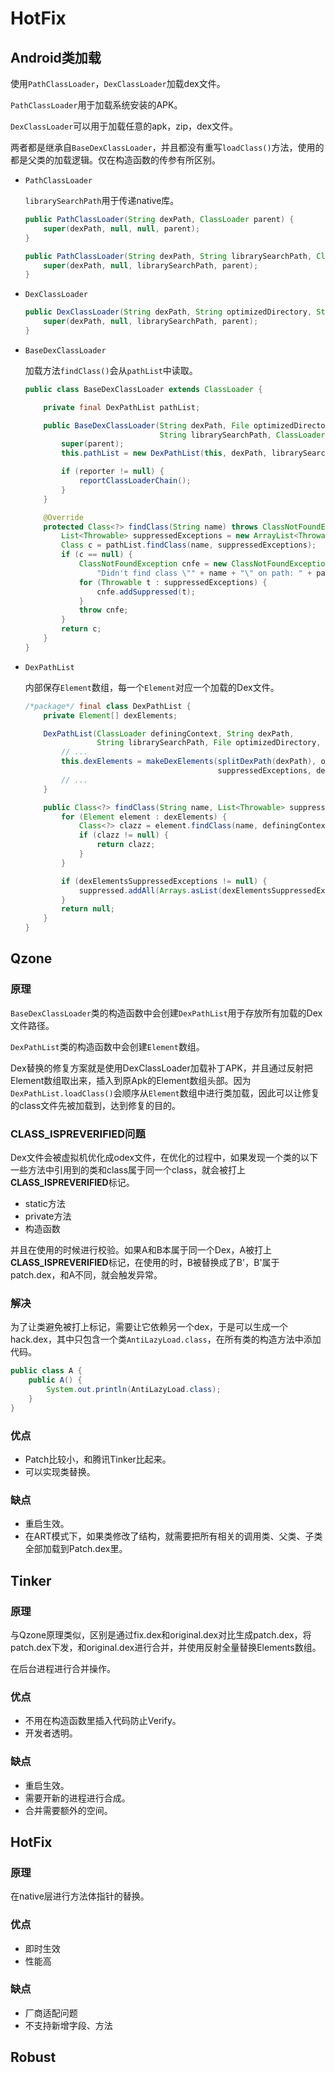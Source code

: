 # HotFix

## Android类加载

使用`PathClassLoader`，`DexClassLoader`加载dex文件。

`PathClassLoader`用于加载系统安装的APK。

`DexClassLoader`可以用于加载任意的apk，zip，dex文件。

两者都是继承自`BaseDexClassLoader`，并且都没有重写`loadClass()`方法，使用的都是父类的加载逻辑。仅在构造函数的传参有所区别。

* `PathClassLoader`

  `librarySearchPath`用于传递native库。

  ```java
  public PathClassLoader(String dexPath, ClassLoader parent) {
      super(dexPath, null, null, parent);
  }
  
  public PathClassLoader(String dexPath, String librarySearchPath, ClassLoader parent) {
      super(dexPath, null, librarySearchPath, parent);
  }
  ```

* `DexClassLoader`

  ```java
  public DexClassLoader(String dexPath, String optimizedDirectory, String librarySearchPath, ClassLoader parent) {
      super(dexPath, null, librarySearchPath, parent);
  }
  ```

* `BaseDexClassLoader`

  加载方法`findClass()`会从`pathList`中读取。

  ```java
  public class BaseDexClassLoader extends ClassLoader {
  
      private final DexPathList pathList;
  
      public BaseDexClassLoader(String dexPath, File optimizedDirectory,
                                String librarySearchPath, ClassLoader parent, boolean isTrusted) {
          super(parent);
          this.pathList = new DexPathList(this, dexPath, librarySearchPath, null, isTrusted);
  
          if (reporter != null) {
              reportClassLoaderChain();
          }
      }
  
      @Override
      protected Class<?> findClass(String name) throws ClassNotFoundException {
          List<Throwable> suppressedExceptions = new ArrayList<Throwable>();
          Class c = pathList.findClass(name, suppressedExceptions);
          if (c == null) {
              ClassNotFoundException cnfe = new ClassNotFoundException(
                  "Didn't find class \"" + name + "\" on path: " + pathList);
              for (Throwable t : suppressedExceptions) {
                  cnfe.addSuppressed(t);
              }
              throw cnfe;
          }
          return c;
      }
  }
  ```

* `DexPathList`

  内部保存`Element`数组，每一个`Element`对应一个加载的Dex文件。

  ```java
  /*package*/ final class DexPathList {
      private Element[] dexElements;
  
      DexPathList(ClassLoader definingContext, String dexPath,
                  String librarySearchPath, File optimizedDirectory, boolean isTrusted) {
          // ...
          this.dexElements = makeDexElements(splitDexPath(dexPath), optimizedDirectory,
                                             suppressedExceptions, definingContext, isTrusted);
          // ...
      }
  
      public Class<?> findClass(String name, List<Throwable> suppressed) {
          for (Element element : dexElements) {
              Class<?> clazz = element.findClass(name, definingContext, suppressed);
              if (clazz != null) {
                  return clazz;
              }
          }
  
          if (dexElementsSuppressedExceptions != null) {
              suppressed.addAll(Arrays.asList(dexElementsSuppressedExceptions));
          }
          return null;
      }
  }
  ```



## Qzone

### 原理

`BaseDexClassLoader`类的构造函数中会创建`DexPathList`用于存放所有加载的Dex文件路径。

`DexPathList`类的构造函数中会创建`Element`数组。

Dex替换的修复方案就是使用DexClassLoader加载补丁APK，并且通过反射把Element数组取出来，插入到原Apk的Element数组头部。因为`DexPathList.loadClass()`会顺序从`Element`数组中进行类加载，因此可以让修复的class文件先被加载到，达到修复的目的。

### CLASS_ISPREVERIFIED问题

Dex文件会被虚拟机优化成odex文件，在优化的过程中，如果发现一个类的以下一些方法中引用到的类和class属于同一个class，就会被打上**CLASS_ISPREVERIFIED**标记。

* static方法
* private方法
* 构造函数

并且在使用的时候进行校验。如果A和B本属于同一个Dex，A被打上**CLASS_ISPREVERIFIED**标记，在使用的时，B被替换成了B'，B'属于patch.dex，和A不同，就会触发异常。

### 解决

为了让类避免被打上标记，需要让它依赖另一个dex，于是可以生成一个hack.dex，其中只包含一个类`AntiLazyLoad.class`，在所有类的构造方法中添加代码。

```java
public class A {
    public A() {
        System.out.println(AntiLazyLoad.class);
    }
}
```

### 优点

* Patch比较小，和腾讯Tinker比起来。
* 可以实现类替换。

### 缺点

* 重启生效。
* 在ART模式下，如果类修改了结构，就需要把所有相关的调用类、父类、子类全部加载到Patch.dex里。



## Tinker

### 原理

与Qzone原理类似，区别是通过fix.dex和original.dex对比生成patch.dex，将patch.dex下发，和original.dex进行合并，并使用反射全量替换Elements数组。

在后台进程进行合并操作。

### 优点

* 不用在构造函数里插入代码防止Verify。
* 开发者透明。

### 缺点

* 重启生效。
* 需要开新的进程进行合成。
* 合并需要额外的空间。



## HotFix

### 原理

在native层进行方法体指针的替换。

### 优点

* 即时生效
* 性能高

### 缺点

* 厂商适配问题
* 不支持新增字段、方法



## Robust

